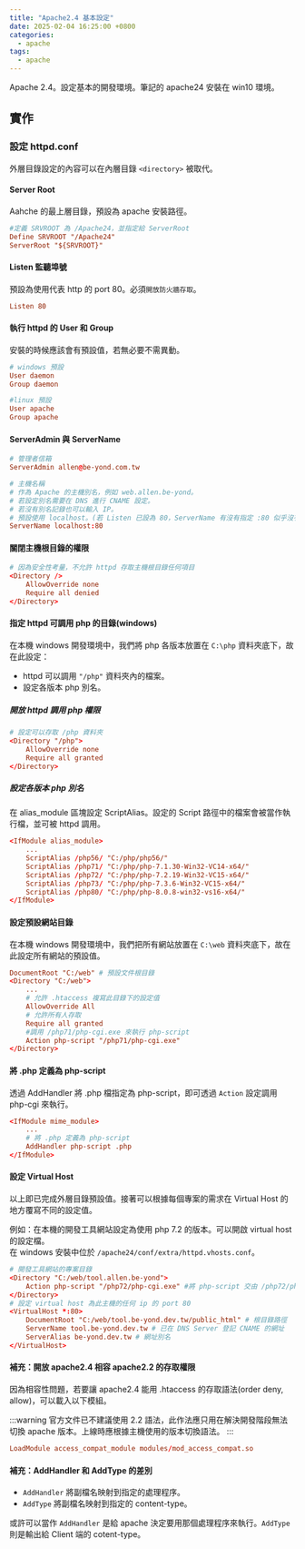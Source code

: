 ```yaml
---
title: "Apache2.4 基本設定"
date: 2025-02-04 16:25:00 +0800
categories: 
  - apache
tags:
  - apache
---
```


Apache 2.4。設定基本的開發環境。筆記的 apache24 安裝在 win10 環境。

## 實作

### 設定 httpd.conf

外層目錄設定的內容可以在內層目錄 `<directory>` 被取代。

#### Server Root

Aahche 的最上層目錄，預設為 apache 安裝路徑。

```conf
#定義 SRVROOT 為 /Apache24，並指定給 ServerRoot
Define SRVROOT "/Apache24"
ServerRoot "${SRVROOT}"
```

#### Listen 監聽埠號

預設為使用代表 http 的 port 80。必須`開放防火牆存取`。

```conf
Listen 80
```

#### 執行 httpd 的 User 和 Group

安裝的時候應該會有預設值，若無必要不需異動。

```conf
# windows 預設
User daemon
Group daemon

#linux 預設
User apache
Group apache
```

#### ServerAdmin 與 ServerName

```conf
# 管理者信箱
ServerAdmin allen@be-yond.com.tw

# 主機名稱
# 作為 Apache 的主機別名，例如 web.allen.be-yond。
# 若設定別名需要在 DNS 進行 CNAME 設定。
# 若沒有別名記錄也可以輸入 IP。
# 預設使用 localhost。(若 Listen 已設為 80，ServerName 有沒有指定 :80 似乎沒有影響)
ServerName localhost:80
```

#### 關閉主機根目錄的權限

```conf
# 因為安全性考量，不允許 httpd 存取主機根目錄任何項目
<Directory />
    AllowOverride none
    Require all denied
</Directory>
```

#### 指定 httpd 可調用 php 的目錄(windows)

在本機 windows 開發環境中，我們將 php 各版本放置在 `C:\php` 資料夾底下，故在此設定：

- httpd 可以調用 `"/php"` 資料夾內的檔案。
- 設定各版本 php 別名。

##### 開放 httpd 調用 php 權限

```conf
# 設定可以存取 /php 資料夾
<Directory "/php">
    AllowOverride none
    Require all granted
</Directory>
```

##### 設定各版本 php 別名

在 alias_module 區塊設定 ScriptAlias。設定的 Script 路徑中的檔案會被當作執行檔，並可被 httpd 調用。

```conf
<IfModule alias_module>
    ...
    ScriptAlias /php56/ "C:/php/php56/"
    ScriptAlias /php71/ "C:/php/php-7.1.30-Win32-VC14-x64/"
    ScriptAlias /php72/ "C:/php/php-7.2.19-Win32-VC15-x64/"
    ScriptAlias /php73/ "C:/php/php-7.3.6-Win32-VC15-x64/"
    ScriptAlias /php80/ "C:/php/php-8.0.8-win32-vs16-x64/"
</IfModule>
```

#### 設定預設網站目錄

在本機 windows 開發環境中，我們把所有網站放置在 `C:\web` 資料夾底下，故在此設定所有網站的預設值。

```conf
DocumentRoot "C:/web" # 預設文件根目錄
<Directory "C:/web">
    ...
    # 允許 .htaccess 複寫此目錄下的設定值
    AllowOverride All 
    # 允許所有人存取
    Require all granted
    #調用 /php71/php-cgi.exe 來執行 php-script 
    Action php-script "/php71/php-cgi.exe" 
</Directory>
```

#### 將 .php 定義為 php-script

透過 AddHandler 將 .php 檔指定為 php-script，即可透過 `Action` 設定調用 php-cgi 來執行。

```conf
<IfModule mime_module>
    ...
    # 將 .php 定義為 php-script
    AddHandler php-script .php
</IfModule>
```

#### 設定 Virtual Host

以上即已完成外層目錄預設值。接著可以根據每個專案的需求在 Virtual Host 的地方覆寫不同的設定值。

例如：在本機的開發工具網站設定為使用 php 7.2 的版本。可以開啟 virtual host 的設定檔。\
在 windows 安裝中位於 `/apache24/conf/extra/httpd.vhosts.conf`。

```conf
# 開發工具網站的專案目錄
<Directory "C:/web/tool.allen.be-yond">
    Action php-script "/php72/php-cgi.exe" #將 php-script 交由 /php72/php-cgi.exe 執行
</Directory>
# 設定 virtual host 為此主機的任何 ip 的 port 80
<VirtualHost *:80>
    DocumentRoot "C:/web/tool.be-yond.dev.tw/public_html" # 根目錄路徑
    ServerName tool.be-yond.dev.tw # 已在 DNS Server 登記 CNAME 的網址
    ServerAlias be-yond.dev.tw # 網址別名
</VirtualHost>
```

#### 補充：開放 apache2.4 相容 apache2.2 的存取權限

因為相容性問題，若要讓 apache2.4 能用 .htaccess 的存取語法(order deny, allow)，可以載入以下模組。

:::warning
官方文件已不建議使用 2.2 語法，此作法應只用在解決開發階段無法切換 apache 版本。上線時應根據主機使用的版本切換語法。
:::

```conf
LoadModule access_compat_module modules/mod_access_compat.so
```

#### 補充：AddHandler 和 AddType 的差別

- `AddHandler` 將副檔名映射到指定的處理程序。
- `AddType` 將副檔名映射到指定的 content-type。

或許可以當作 `AddHandler` 是給 apache 決定要用那個處理程序來執行。`AddType` 則是輸出給 Client 端的 cotent-type。
